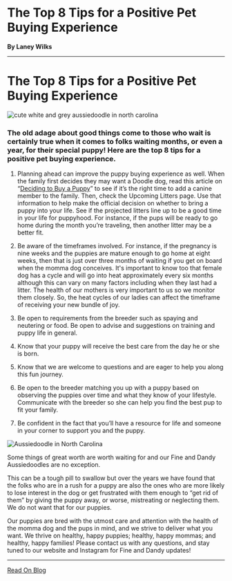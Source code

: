 # The Top 8 Tips for a Positive Pet Buying Experience

**By Laney Wilks**

---

# The Top 8 Tips for a Positive Pet Buying Experience

  

![cute white and grey aussiedoodle in north carolina](https://static.wixstatic.com/media/4917f1_41ae3b9e01ed4bbda921f3aa59d84e78~mv2.jpg/v1/fill/w_534,h_712,al_c,q_85,usm_0.66_1.00_0.01,enc_auto/4917f1_41ae3b9e01ed4bbda921f3aa59d84e78~mv2.jpg)

### The old adage about good things come to those who wait is certainly true when it comes to folks waiting months, or even a year, for their special puppy! Here are the top 8 tips for a positive pet buying experience.

1.  Planning ahead can improve the puppy buying experience as well. When the family first decides they may want a Doodle dog, read this article on “[<u style="text-decoration: underline;"><span>Deciding to Buy a Puppy</span></u>](https://www.fineanddandyaussiedoodles.com/post/right-time-for-puppy)” to see if it’s the right time to add a canine member to the family. Then, check the Upcoming Litters page. Use that information to help make the official decision on whether to bring a puppy into your life. See if the projected litters line up to be a good time in your life for puppyhood. For instance, if the pups will be ready to go home during the month you’re traveling, then another litter may be a better fit.
    
2.  Be aware of the timeframes involved. For instance, if the pregnancy is nine weeks and the puppies are mature enough to go home at eight weeks, then that is just over three months of waiting if you get on board when the momma dog conceives. It's important to know too that female dog has a cycle and will go into heat approximately every six months although this can vary on many factors including when they last had a litter. The health of our mothers is very important to us so we monitor them closely. So, the heat cycles of our ladies can affect the timeframe of receiving your new bundle of joy.
    
3.  Be open to requirements from the breeder such as spaying and neutering or food. Be open to advise and suggestions on training and puppy life in general.
    
4.  Know that your puppy will receive the best care from the day he or she is born.
    
5.  Know that we are welcome to questions and are eager to help you along this fun journey.
    
6.  Be open to the breeder matching you up with a puppy based on observing the puppies over time and what they know of your lifestyle. Communicate with the breeder so she can help you find the best pup to fit your family.
    
7.  Be confident in the fact that you’ll have a resource for life and someone in your corner to support you and the puppy.
    

  

![Aussiedoodle in North Carolina](https://static.wixstatic.com/media/4917f1_53eed860d3a94c3fa7d466ea5959687c~mv2.jpg/v1/fill/w_644,h_858,al_c,q_85,usm_0.66_1.00_0.01,enc_auto/4917f1_53eed860d3a94c3fa7d466ea5959687c~mv2.jpg)

Some things of great worth are worth waiting for and our Fine and Dandy Aussiedoodles are no exception.

  

This can be a tough pill to swallow but over the years we have found that the folks who are in a rush for a puppy are also the ones who are more likely to lose interest in the dog or get frustrated with them enough to “get rid of them” by giving the puppy away, or worse, mistreating or neglecting them. We do not want that for our puppies.

  

Our puppies are bred with the utmost care and attention with the health of the momma dog and the pups in mind, and we strive to deliver what you want. We thrive on healthy, happy puppies; healthy, happy mommas; and healthy, happy families! Please contact us with any questions, and stay tuned to our website and Instagram for Fine and Dandy updates!

---

[Read On Blog](https://www.fineanddandyaussiedoodles.com/post/the-top-8-tips-for-a-positive-pet-buying-experience)
